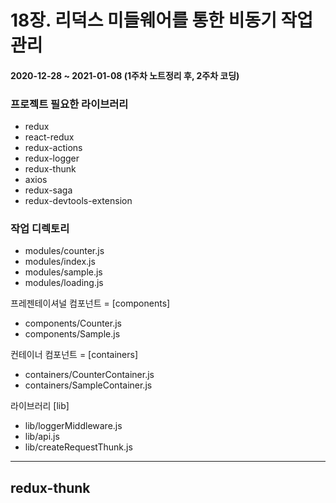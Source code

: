 # 18장. 리덕스 미들웨어를 통한 비동기 작업 관리

#### 2020-12-28 ~ 2021-01-08 (1주차 노트정리 후, 2주차 코딩)

### 프로젝트 필요한 라이브러리

- redux
- react-redux
- redux-actions
- redux-logger
- redux-thunk
- axios
- redux-saga
- redux-devtools-extension

### 작업 디렉토리

- modules/counter.js
- modules/index.js
- modules/sample.js
- modules/loading.js

프레젠테이셔널 컴포넌트 = [components]

- components/Counter.js
- components/Sample.js

컨테이너 컴포넌트 = [containers]

- containers/CounterContainer.js
- containers/SampleContainer.js

라이브러리 [lib]

- lib/loggerMiddleware.js
- lib/api.js
- lib/createRequestThunk.js

------------------------------

## redux-thunk